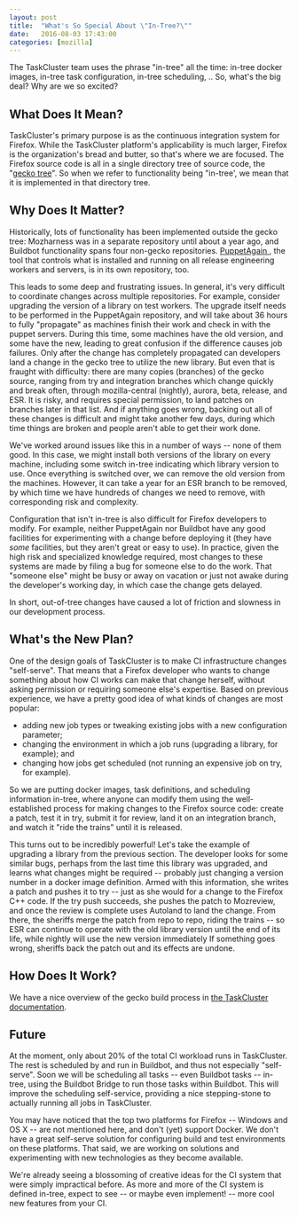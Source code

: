 ```yaml
---
layout: post
title:  "What's So Special About \"In-Tree?\""
date:   2016-08-03 17:43:00
categories: [mozilla]
---
```


The TaskCluster team uses the phrase "in-tree" all the time: in-tree docker images, in-tree task configuration, in-tree scheduling, ..
So, what's the big deal?
Why are we so excited?

## What Does It Mean?

TaskCluster's primary purpose is as the continuous integration system for Firefox.
While the TaskCluster platform's applicability is much larger, Firefox is the organization's bread and butter, so that's where we are focused.
The Firefox source code is all in a single directory tree of source code, the "[gecko tree](https://hg.mozilla.org/mozilla-central)".
So when we refer to functionality being "in-tree', we mean that it is implemented in that directory tree.

## Why Does It Matter?

Historically, lots of functionality has been implemented outside the gecko tree: Mozharness was in a separate repository until about a year ago, and Buildbot functionality spans four non-gecko repositories.
[PuppetAgain ](https://wiki.mozilla.org/ReleaseEngineering/PuppetAgain), the tool that controls what is installed and running on all release engineering workers and servers, is in its own repository, too.

This leads to some deep and frustrating issues.
In general, it's very difficult to coordinate changes across multiple repositories.
For example, consider upgrading the version of a library on test workers.
The upgrade itself needs to be performed in the PuppetAgain repository, and will take about 36 hours to fully "propagate" as machines finish their work and check in with the puppet servers.
During this time, some machines have the old version, and some have the new, leading to great confusion if the difference causes job failures.
Only after the change has completely propagated can developers land a change in the gecko tree to utilize the new library.
But even that is fraught with difficulty: there are many copies (branches) of the gecko source, ranging from try and integration branches which change quickly and break often, through mozilla-central (nightly), aurora, beta, release, and ESR.
It is risky, and requires special permission, to land patches on branches later in that list.
And if anything goes wrong, backing out all of these changes is difficult and might take another few days, during which time things are broken and people aren't able to get their work done.

We've worked around issues like this in a number of ways -- none of them good.
In this case, we might install both versions of the library on every machine, including some switch in-tree indicating which library version to use.
Once everything is switched over, we can remove the old version from the machines.
However, it can take a year for an ESR branch to be removed, by which time we have hundreds of changes we need to remove, with corresponding risk and complexity.

Configuration that isn't in-tree is also difficult for Firefox developers to modify.
For example, neither PuppetAgain nor Buildbot have any good facilities for experimenting with a change before deploying it (they have *some* facilities, but they aren't great or easy to use).
In practice, given the high risk and specialized knowledge required, most changes to these systems are made by filing a bug for someone else to do the work.
That "someone else" might be busy or away on vacation or just not awake during the developer's working day, in which case the change gets delayed.

In short, out-of-tree changes have caused a lot of friction and slowness in our development process.

## What's the New Plan?

One of the design goals of TaskCluster is to make CI infrastructure changes "self-serve".
That means that a Firefox developer who wants to change something about how CI works can make that change herself, without asking permission or requiring someone else's expertise.
Based on previous experience, we have a pretty good idea of what kinds of changes are most popular:

 * adding new job types or tweaking existing jobs with a new configuration parameter;
 * changing the environment in which a job runs (upgrading a library, for example); and
 * changing how jobs get scheduled (not running an expensive job on try, for example).

So we are putting docker images, task definitions, and scheduling information in-tree, where anyone can modify them using the well-established process for making changes to the Firefox source code:
create a patch, test it in try, submit it for review, land it on an integration branch, and watch it "ride the trains" until it is released.

This turns out to be incredibly powerful!
Let's take the example of upgrading a library from the previous section.
The developer looks for some similar bugs, perhaps from the last time this library was upgraded, and learns what changes might be required -- probably just changing a version number in a docker image definition.
Armed with this information, she writes a patch and pushes it to try -- just as she would for a change to the Firefox C++ code.
If the try push succeeds, she pushes the patch to Mozreview, and once the review is complete uses Autoland to land the change.
From there, the sheriffs merge the patch from repo to repo, riding the trains -- so ESR can continue to operate with the old library version until the end of its life, while nightly will use the new version immediately
If something goes wrong, sheriffs back the patch out and its effects are undone.

## How Does It Work?

We have a nice overview of the gecko build process in [the TaskCluster documentation](https://docs.taskcluster.net/tutorial/gecko-tasks).

## Future

At the moment, only about 20% of the total CI workload runs in TaskCluster.
The rest is scheduled by and run in Buildbot, and thus not especially "self-serve".
Soon we will be scheduling all tasks -- even Buildbot tasks -- in-tree, using the Buildbot Bridge to run those tasks within Buildbot.
This will improve the scheduling self-service, providing a nice stepping-stone to actually running all jobs in TaskCluster.

You may have noticed that the top two platforms for Firefox -- Windows and OS X -- are not mentioned here, and don't (yet) support Docker.
We don't have a great self-serve solution for configuring build and test environments on these platforms.
That said, we are working on solutions and experimenting with new technologies as they become available.

We're already seeing a blossoming of creative ideas for the CI system that were simply impractical before.
As more and more of the CI system is defined in-tree, expect to see -- or maybe even implement! -- more cool new features from your CI.
